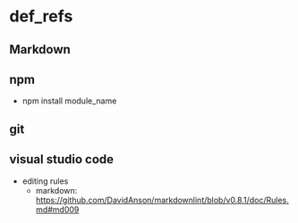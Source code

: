 # def_refs

## Markdown

## npm

- npm install module_name

## git

## visual studio code

- editing rules
  - markdown: <https://github.com/DavidAnson/markdownlint/blob/v0.8.1/doc/Rules.md#md009>